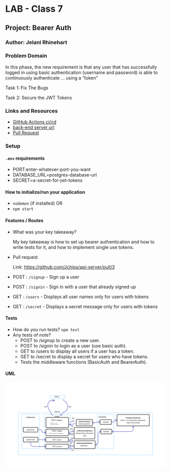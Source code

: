# LAB - Class 7

## Project: Bearer Auth

### Author: Jelani Rhinehart

### Problem Domain  

In this phase, the new requirement is that any user that has successfully logged in using basic authentication (username and password) is able to continuously authenticate … using a “token”

Task 1: Fix The Bugs

Task 2: Secure the JWT Tokens

### Links and Resources

- [GitHub Actions ci/cd](https://github.com/Jchips/bearer-auth/actions)
- [back-end server url](https://bearer-auth-dev-0wtk.onrender.com)
- [Pull Request](https://github.com/Jchips/bearer-auth/pull/2)

### Setup

#### `.env` requirements

- PORT:enter-whatever-port-you-want
- DATABASE_URL=postgres-database-url
- SECRET=a-secret-for-jwt-tokens

#### How to initialize/run your application

- `nodemon` (if installed) OR
- `npm start`

#### Features / Routes

- What was your key takeaway?

    My key takeaway is how to set up bearer authentication and how to write tests for it, and how to implement single use tokens.

- Pull request

  Link: <https://github.com/Jchips/api-server/pull/3>

- POST : `/signup` - Sign up a user
- POST : `/signin` - Sign in with a user that already signed up
- GET : `/users` - Displays all user names only for users with tokens
- GET : `/secret` - Displays a secret message only for users with tokens

#### Tests

- How do you run tests?
`npm test`
- Any tests of note?
  - POST to /signup to create a new user.
  - POST to /signin to login as a user (use basic auth).
  - GET to /users to display all users if a user has a token.
  - GET to /secret to display a secret for users who have tokens.
  - Tests the middleware functions (BasicAuth and BearerAuth).

#### UML

![Lab 7 UML](./src/assets/lab-7-uml.png)
